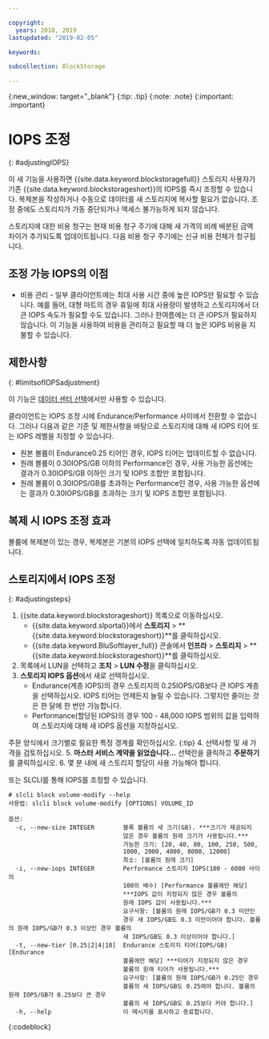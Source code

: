 ```yaml
---

copyright:
  years: 2018, 2019
lastupdated: "2019-02-05"

keywords:

subcollection: BlockStorage

---
```

{:new_window: target="_blank"}
{:tip: .tip}
{:note: .note}
{:important: .important}

# IOPS 조정
{: #adjustingIOPS}

이 새 기능을 사용하면 {{site.data.keyword.blockstoragefull}} 스토리지 사용자가 기존 {{site.data.keyword.blockstorageshort}}의 IOPS를 즉시 조정할 수 있습니다. 복제본을 작성하거나 수동으로 데이터를 새 스토리지에 복사할 필요가 없습니다. 조정 중에도 스토리지가 가동 중단되거나 액세스 불가능하게 되지 않습니다.

스토리지에 대한 비용 청구는 현재 비용 청구 주기에 대해 새 가격의 비례 배분된 금액 차이가 추가되도록 업데이트됩니다. 다음 비용 청구 주기에는 신규 비용 전체가 청구됩니다.


## 조정 가능 IOPS의 이점

- 비용 관리 - 일부 클라이언트에는 최대 사용 시간 중에 높은 IOPS만 필요할 수 있습니다. 예를 들어, 대형 마트의 경우 휴일에 최대 사용량이 발생하고 스토리지에서 더 큰 IOPS 속도가 필요할 수도 있습니다. 그러나 한여름에는 더 큰 iOPS가 필요하지 않습니다. 이 기능을 사용하여 비용을 관리하고 필요할 때 더 높은 IOPS 비용을 지불할 수 있습니다.

## 제한사항
{: #limitsofIOPSadjustment}

이 기능은 [데이터 센터 선택](/docs/infrastructure/BlockStorage?topic=BlockStorage-news)에서만 사용할 수 있습니다.

클라이언트는 IOPS 조정 시에 Endurance/Performance 사이에서 전환할 수 없습니다. 그러나 다음과 같은 기준 및 제한사항을 바탕으로 스토리지에 대해 새 IOPS 티어 또는 IOPS 레벨을 지정할 수 있습니다.

- 원본 볼륨이 Endurance0.25 티어인 경우, IOPS 티어는 업데이트할 수 없습니다.
- 원래 볼륨이 0.30IOPS/GB 이하의 Performance인 경우, 사용 가능한 옵션에는 결과가 0.30IOPS/GB 이하인 크기 및 IOPS 조합만 포함됩니다.
- 원래 볼륨이 0.30IOPS/GB를 초과하는 Performance인 경우, 사용 가능한 옵션에는 결과가 0.30IOPS/GB를 초과하는 크기 및 IOPS 조합만 포함됩니다.

## 복제 시 IOPS 조정 효과

볼륨에 복제본이 있는 경우, 복제본은 기본의 IOPS 선택에 일치하도록 자동 업데이트됩니다.

## 스토리지에서 IOPS 조정
{: #adjustingsteps}

1. {{site.data.keyword.blockstorageshort}} 목록으로 이동하십시오.
   - {{site.data.keyword.slportal}}에서 **스토리지** > **{{site.data.keyword.blockstorageshort}}**를 클릭하십시오.
   - {{site.data.keyword.BluSoftlayer_full}} 콘솔에서 **인프라** > **스토리지** > **{{site.data.keyword.blockstorageshort}}**를 클릭하십시오.
2. 목록에서 LUN을 선택하고 **조치** > **LUN 수정**을 클릭하십시오.
3. **스토리지 IOPS 옵션**에서 새로 선택하십시오.
    - Endurance(계층 IOPS)의 경우 스토리지의 0.25IOPS/GB보다 큰 IOPS 계층을 선택하십시오. IOPS 티어는 언제든지 늘릴 수 있습니다. 그렇지만 줄이는 것은 한 달에 한 번만 가능합니다.
    - Performance(할당된 IOPS)의 경우 100 - 48,000 IOPS 범위의 값을 입력하여 스토리지에 대해 새 IOPS 옵션을 지정하십시오.

주문 양식에서 크기별로 필요한 특정 경계를 확인하십시오.
    {:tip}
4. 선택사항 및 새 가격을 검토하십시오.
5. **마스터 서비스 계약을 읽었습니다...** 선택란을 클릭하고 **주문하기**를 클릭하십시오.
6. 몇 분 내에 새 스토리지 할당이 사용 가능해야 합니다.


또는 SLCLI를 통해 IOPS를 조정할 수 있습니다.
```
# slcli block volume-modify --help
사용법: slcli block volume-modify [OPTIONS] VOLUME_ID

옵션:
  -c, --new-size INTEGER        블록 볼륨의 새 크기(GB). ***크기가 제공되지
                                않은 경우 볼륨의 원래 크기가 사용됩니다.***
                                가능한 크기: [20, 40, 80, 100, 250, 500,
                                1000, 2000, 4000, 8000, 12000]
                                최소: [볼륨의 원래 크기]
  -i, --new-iops INTEGER        Performance 스토리지 IOPS(100 - 6000 사이의
                                100의 배수) [Performance 볼륨에만 해당]
                                ***IOPS 값이 지정되지 않은 경우 볼륨의
                                원래 IOPS 값이 사용됩니다.***
                                요구사항: [볼륨의 원래 IOPS/GB가 0.3 미만인
                                경우 새 IOPS/GB도 0.3 미만이어야 합니다. 볼륨의 원래 IOPS/GB가 0.3 이상인 경우 볼륨의
                                새 IOPS/GB도 0.3 이상이어야 합니다.]
  -t, --new-tier [0.25|2|4|10]  Endurance 스토리지 티어(IOPS/GB) [Endurance
                                볼륨에만 해당] ***티어가 지정되지 않은 경우
                                볼륨의 원래 티어가 사용됩니다.***
                                요구사항: [볼륨의 원래 IOPS/GB가 0.25인 경우
                                볼륨의 새 IOPS/GB도 0.25여야 합니다. 볼륨의 원래 IOPS/GB가 0.25보다 큰 경우
                                볼륨의 새 IOPS/GB도 0.25보다 커야 합니다.]
  -h, --help                    이 메시지를 표시하고 종료합니다.
```
{:codeblock}
